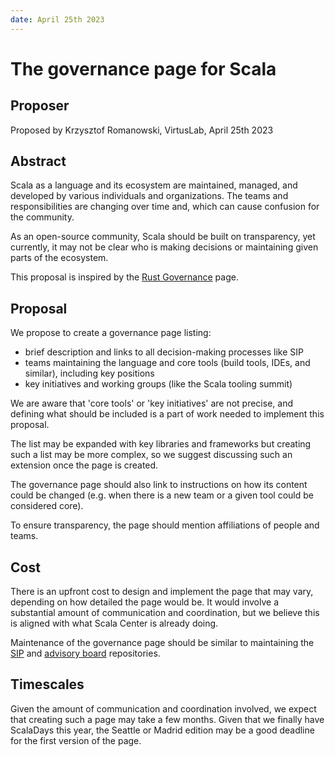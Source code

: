 ```yaml
---
date: April 25th 2023
---
```


# The governance page for Scala

## Proposer

Proposed by Krzysztof Romanowski, VirtusLab, April 25th 2023

## Abstract

Scala as a language and its ecosystem are maintained, managed, and developed by various individuals and organizations. The teams and responsibilities are changing over time and, which can cause confusion for the community.

As an open-source community, Scala should be built on transparency, yet currently, it may not be clear who is making decisions or maintaining given parts of the ecosystem.

This proposal is inspired by the [Rust Governance](https://www.rust-lang.org/governance) page.


## Proposal

We propose to create a governance page listing:
- brief description and links to all decision-making processes like SIP
- teams maintaining the language and core tools (build tools, IDEs, and similar), including key positions
- key initiatives and working groups (like the Scala tooling summit)

We are aware that 'core tools' or 'key initiatives' are not precise, and defining what should be included is a part of work needed to implement this proposal. 

The list may be expanded with key libraries and frameworks but creating such a list may be more complex, so we suggest discussing such an extension once the page is created.

The governance page should also link to instructions on how its content could be changed (e.g. when there is a new team or a given tool could be considered core).

To ensure transparency, the page should mention affiliations of people and teams.

## Cost

There is an upfront cost to design and implement the page that may vary, depending on how detailed the page would be. It would involve a substantial amount of communication and coordination, but we believe this is aligned with what Scala Center is already doing. 

Maintenance of the governance page should be similar to maintaining the [SIP](https://github.com/scala/improvement-proposals) and [advisory board](https://github.com/scalacenter/advisoryboard) repositories.


## Timescales

Given the amount of communication and coordination involved, we expect that creating such a page may take a few months. Given that we finally have ScalaDays this year, the Seattle or Madrid edition may be a good deadline for the first version of the page.
